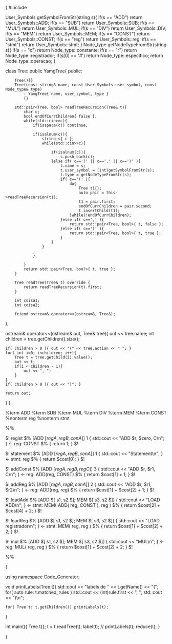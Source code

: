 {
#include<iostream>

User_Symbols getSymbolFromStr(string s){
    if(s == "ADD")  return User_Symbols::ADD;
    if(s == "SUB")  return User_Symbols::SUB;
    if(s == "MUL")  return User_Symbols::MUL;
    if(s == "DIV")  return User_Symbols::DIV;
    if(s == "MEM")  return User_Symbols::MEM;
    if(s == "CONST")  return User_Symbols::CONST;
    if(s == "reg")  return User_Symbols::reg;
    if(s == "stmt")  return User_Symbols::stmt;
}
Node_type getNodeTypeFromStr(string s){
    if(s == "c")    return Node_type::constante;
    if(s == "r")    return Node_type::registrador;
    if(s[0] == '#') return Node_type::especifico;
                    return Node_type::operacao;
}

class Tree: public YamgTree<Tree>{
    public:

        Tree(){}
        Tree(const string& name, const User_Symbols user_symbol, const Node_type& type)
            : YamgTree{ name, user_symbol, type }
            {}

        std::pair<Tree, bool> readTreeRecursion(Tree& t){
            char c;
            bool endOfCurrChildren{ false };
            while(std::cin>>c){
                if(isspace(c)) continue;

                if(isalnum(c)){
                    string s{ c };
                    while(std::cin>>c){

                        if(isalnum(c)){
                            s.push_back(c);
                        }else if( c=='(' || c==',' || c==')' ){
                            t.name = s;
                            t.user_symbol = (int)getSymbolFromStr(s);
                            t.type = getNodeTypeFromStr(s);
                            if( c=='(' ){
                                do{
                                    Tree t1{};
                                    auto pair = this->readTreeRecursion(t1);
                                    t1 = pair.first;
                                    endOfCurrChildren = pair.second;
                                    t.insertChild(t1);
                                }while(!endOfCurrChildren);
                            }else if( c==',' ){
                                return std::pair<Tree, bool>{ t, false };
                            }else if( c==')' ){
                                return std::pair<Tree, bool>{ t, true };
                            }
                        }
                    }

                }

            }
            return std::pair<Tree, bool>{ t, true };
        }

        Tree readTree(Tree& t) override {
            return readTreeRecursion(t).first;
        }

        int coisa1;
        int coisa2;

        friend ostream& operator<<(ostream&, Tree&);

};

ostream& operator<<(ostream& out, Tree& tree){
    out << tree.name;
    int children = tree.getChildren().size();
    
    if( children > 0 ){ out << "(" << tree.action << " "; }
    for( int i=0; i<children; i++){
        Tree t = tree.getChild(i).value();
        out << t;
        if(i < children - 1){
            out << ", ";
        }
    }
    if( children > 0 ){ out << ")"; }
    
    return out;
}
}

%term ADD
%term SUB
%term MUL
%term DIV
%term MEM
%term CONST
%nonterm reg
%nonterm stmt

%%

$! regist $% 
    [ADD $[regA, regB, conA$]] 1 { std::cout << "ADD $r, $zero, C\n"; } <-
        reg: CONST
$% { return 1; } $!

$! statement $% 
    [ADD $[regA, regB, conA$]] 1 { std::cout << "Statement\n"; } <-
        stmt: reg
$% { return $cost[0]; } $!

$! addConst  $%
    [ADD $[regA, regB, regC$]] 3 { std::cout << "ADD $r, $r1, C\n"; } <-
        reg: ADD(reg, CONST)
$% { return $cost[1] + 1; } $!

$! addReg $% 
    [ADD $[regA, regB, conA$]] 2 { std::cout << "ADD $r, $r1, $r2\n"; } <-
        reg: ADD(reg, reg) 
$% { return $cost[1] + $cost[2] + 1; } $!

$! loadAdd $%
    [ADD $[ s1, s2 $]; MEM $[ s3, s2 $]] { std::cout << "LOAD ADD\n"; } <-
        stmt: MEM( ADD( reg, CONST ), reg )
$% { return $cost[2] + $cost[4] + 2; } $!

$! loadReg $%
    [ADD $[ s1, s2 $]; MEM $[ s3, s2 $]] { std::cout << "LOAD registrador\n"; } <-
        stmt: MEM( reg, reg )
$% { return $cost[1] + $cost[2] + 2; } $!

$! mul $%
    [ADD $[ s1, s2 $]; MEM $[ s3, s2 $]] { std::cout << "MUL\n"; } <-
        reg: MUL( reg, reg )
$% { return $cost[1] + $cost[2] + 2; } $!

%%

{

using namespace Code_Generator;

void printLabels(Tree t){
    std::cout << "labels de " << t.getName() << "(";
    for( auto rule: t.matched_rules ) std::cout << (int)rule.first << ", ";
    std::cout << ")\n";

    for( Tree t: t.getChildren()) printLabels(t);
}

int main(){
    Tree t{};
    t = t.readTree(t);
    label(t);
    // printLabels(t);
    reduce(t);
}

}
